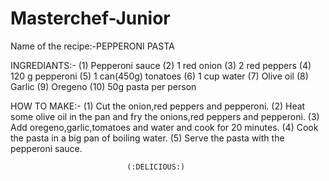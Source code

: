 # Masterchef-Junior
Name of the recipe:-PEPPERONI PASTA

INGREDIANTS:- (1) Pepperoni sauce (2) 1 red onion (3) 2 red peppers (4) 120 g pepperoni (5) 1 can(450g) tonatoes (6) 1 cup water (7) Olive oil (8) Garlic (9) Oregeno (10) 50g pasta per person

HOW TO MAKE:- (1) Cut the onion,red peppers and pepperoni. (2) Heat some olive oil in the pan and fry the onions,red peppers and pepperoni. (3) Add oregeno,garlic,tomatoes and water and cook for 20 minutes. (4) Cook the pasta in a big pan of boiling water. (5) Serve the pasta with the pepperoni sauce.

                              (:DELICIOUS:)                                             
